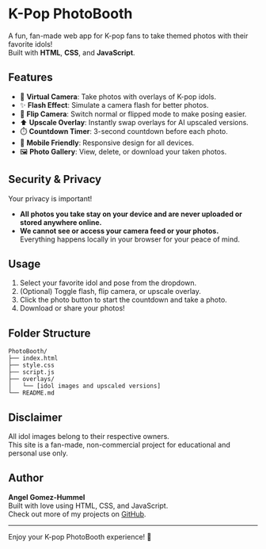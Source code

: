 # K-Pop PhotoBooth

A fun, fan-made web app for K-pop fans to take themed photos with their favorite idols!  
Built with **HTML**, **CSS**, and **JavaScript**.

## Features

- 📸 **Virtual Camera**: Take photos with overlays of K-pop idols.
- ✨ **Flash Effect**: Simulate a camera flash for better photos.
- 🔄 **Flip Camera**: Switch normal or flipped mode to make posing easier.
- ⬆️ **Upscale Overlay**: Instantly swap overlays for AI upscaled versions.
- ⏱️ **Countdown Timer**: 3-second countdown before each photo.
- 📱 **Mobile Friendly**: Responsive design for all devices.
- 🖼️ **Photo Gallery**: View, delete, or download your taken photos.

## Security & Privacy

Your privacy is important!  
- **All photos you take stay on your device and are never uploaded or stored anywhere online.**
- **We cannot see or access your camera feed or your photos.**  
Everything happens locally in your browser for your peace of mind.

## Usage

1. Select your favorite idol and pose from the dropdown.
2. (Optional) Toggle flash, flip camera, or upscale overlay.
3. Click the photo button to start the countdown and take a photo.
4. Download or share your photos!

## Folder Structure

```
PhotoBooth/
├── index.html
├── style.css
├── script.js
├── overlays/
│   └── [idol images and upscaled versions]
└── README.md
```

## Disclaimer

All idol images belong to their respective owners.  
This site is a fan-made, non-commercial project for educational and personal use only.

## Author

**Angel Gomez-Hummel**  
Built with love using HTML, CSS, and JavaScript.  
Check out more of my projects on [GitHub](https://github.com/GomezHummel?tab=repositories).

---

Enjoy your K-pop PhotoBooth experience! 💖
